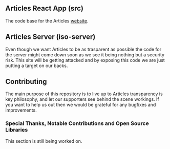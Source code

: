 ## Articles React App (src)

The code base for the Articles [website](https://articles.media).

## Articles Server (iso-server)

Even though we want Articles to be as trasparent as possible the code for the server might come down soon as we see it being nothing but a security risk. This site will be getting attacked and by exposing this code we are just putting a target on our backs.

## Contributing

The main purpose of this repository is to live up to Articles transparency is key philosophy, and let our supporters see behind the scene workings. If you want to help us out then we would be grateful for any bugfixes and improvements. 

### Special Thanks, Notable Contributions and Open Source Libraries

This section is still being worked on.
